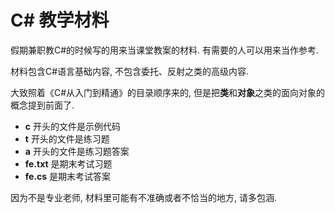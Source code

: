 # C# 教学材料

假期兼职教C#的时候写的用来当课堂教案的材料. 有需要的人可以用来当作参考.

材料包含C#语言基础内容, 不包含委托、反射之类的高级内容.

大致照着《C#从入门到精通》的目录顺序来的, 但是把**类**和**对象**之类的面向对象的概念提到前面了.

* **c** 开头的文件是示例代码
* **t** 开头的文件是练习题
* **a** 开头的文件是练习题答案
* **fe.txt** 是期末考试习题
* **fe.cs** 是期末考试答案

因为不是专业老师, 材料里可能有不准确或者不恰当的地方, 请多包涵.
